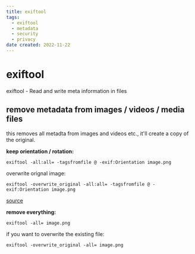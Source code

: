 ```yaml
---
title: exiftool
tags:
  - exiftool
  - metadata
  - security
  - privacy
date created: 2022-11-22
---
```


# exiftool

exiftool - Read and write meta information in files

## remove metadata from images / videos / media files

this removes all metadta from images and videos etc., it'll create a copy of the original.

**keep orientation / rotation:**

```shell
exiftool -all:all= -tagsfromfile @ -exif:Orientation image.png
```

overwrite orignal image:

```shell
exiftool -overwrite_original -all:all= -tagsfromfile @ -exif:Orientation image.png
```

[source](https://photo.stackexchange.com/a/119646)

**remove everything:**

```shell
exiftool -all= image.png
```

if you want to overwrite the existing file:

```shell
exiftool -overwrite_original -all= image.png
```
